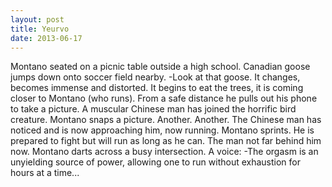 ```yaml
---
layout: post
title: Yeurvo
date: 2013-06-17
---
```

Montano seated on a picnic table outside a high school.    Canadian goose jumps down onto soccer field nearby.    -Look at that
      goose.    It changes, becomes immense and distorted. It begins to eat the
      trees, it is coming closer to Montano (who runs).    From a safe distance
      he pulls out his phone to take a picture. A muscular Chinese man has joined the horrific bird
      creature. Montano snaps a picture. Another. Another. The Chinese man has noticed and is now
      approaching him, now running.    Montano sprints. He is prepared to fight
      but will run as long as he can. The man not far behind him now. Montano darts across a busy
      intersection. A voice:    -The orgasm is an unyielding source of power,
      allowing one to run without exhaustion for hours at a time...